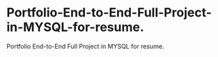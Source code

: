 # Portfolio-End-to-End-Full-Project-in-MYSQL-for-resume.
Portfolio End-to-End Full Project in MYSQL for resume.
